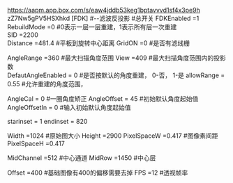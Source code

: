 https://aapm.app.box.com/s/eaw4jddb53keg1bptavvvd1sf4x3pe9h
zZ7Nw5gPV5HSXhkd
[FDK]					#--滤波反投影
#总开关
FDKEnabled	=1
RebuildMode	=0  		#0表示一层一层重建，1表示所有层一次重建	
SID		=2200				
Distance	=481.4		#平板到旋转中心距离
GridON		=0			#是否有滤线栅

AngleRange	=360		#最大扫描角度范围
View		=409		#最大扫描角度范围内的投影数	
DefautAngleEnabled = 0	#是否按默认的角度重建， 0-否， 1-是
allowRange	= 0.55		#允许重建的角度范围，

AngleCal = 0			#一圈角度矫正	
AngleOffset = 45		#初始默认角度起始值	
AngleOffsetIn = 0		#输入初始默认角度起始值	

starinset = 1
endinset = 820

Width		=1024		#原始图大小
Height		=2900 
PixelSpaceW	=0.417		#图像素间距
PixelSpaceH	=0.417

MidChannel		=512	#中心通道
MidRow			=1450	#中心层

Offset		=400		#基础图像有400的偏移需要去掉
FPS		=12				#透视帧率

